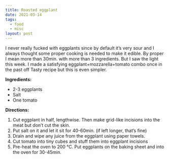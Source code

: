 ```yaml
---
title: Roasted eggplant
date: 2021-03-14
tags:
  - food
  - misc
layout: post
---
```


I never really fucked with eggplants since by default it’s very sour and I always thought some proper cooking is needed to make it edible. By proper I mean more than 30min. with more than 3 ingredients. But I saw the light this week. I made a satisfying eggplant+mozzarella+tomato combo once in the past off Tasty recipe but this is even simpler.

**Ingredients:**

- 2-3 eggplants
- Salt
- One tomato

**Directions:**

1. Cut eggplant in half, lengthwise. Then make grid-like incisions into the meat but don’t cut the skin.
2. Put salt on it and let it sit for 40-60min. (if left longer, that’s fine)
3. Drain and wipe any juice from the eggplant using paper towels.
4. Cut tomato into tiny cubes and stuff them into eggplant incisions
5. Pre-heat the oven to 200 °C. Put eggplants on the baking sheet and into the oven for 30-45min.
